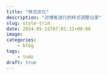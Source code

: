```yaml
---
title: "样式优化"
description: "对博客进行的样式调整记录"
slug: style-trim
date: 2024-05-15T07:01:11+08:00
image:
categories:
    - blog
tags:
    - todo
draft: true
---
```

